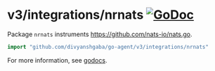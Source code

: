 # v3/integrations/nrnats [![GoDoc](https://godoc.org/github.com/divyanshgaba/go-agent/v3/integrations/nrnats?status.svg)](https://godoc.org/github.com/divyanshgaba/go-agent/v3/integrations/nrnats)

Package `nrnats` instruments https://github.com/nats-io/nats.go.

```go
import "github.com/divyanshgaba/go-agent/v3/integrations/nrnats"
```

For more information, see
[godocs](https://godoc.org/github.com/divyanshgaba/go-agent/v3/integrations/nrnats).
